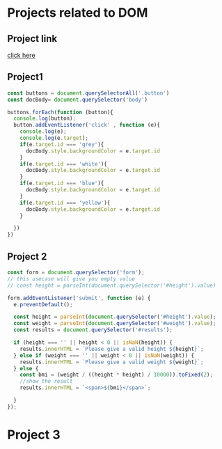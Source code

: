 # Projects related to DOM

## Project link
[click here](https://stackblitz.com/edit/dom-project-chaiaurcode?file=13-jokes%2Fstyle.css,1-colorChanger%2Findex.html)


## Project1

```javascript
const buttons = document.querySelectorAll('.button')
const docBody= document.querySelector('body')

buttons.forEach(function (button){
  console.log(button);
  button.addEventListener('click' , function (e){
    console.log(e);
    console.log(e.target);
    if(e.target.id === 'grey'){
      docBody.style.backgroundColor = e.target.id
    }
    if(e.target.id === 'white'){
      docBody.style.backgroundColor = e.target.id
    }
    if(e.target.id === 'blue'){
      docBody.style.backgroundColor = e.target.id
    }
    if(e.target.id === 'yellow'){
      docBody.style.backgroundColor = e.target.id
    }

  })
})

```

## Project 2
```javascript
const form = document.querySelector('form');
// this usecase will give you empty value
// const height = parseInt(document.querySelector('#height').value)

form.addEventListener('submit', function (e) {
  e.preventDefault();

  const height = parseInt(document.querySelector('#height').value);
  const weight = parseInt(document.querySelector('#weight').value);
  const results = document.querySelector('#results');

  if (height === '' || height < 0 || isNaN(height)) {
    results.innerHTML = `Please give a valid height ${height}`;
  } else if (weight === '' || weight < 0 || isNaN(weight)) {
    results.innerHTML = `Please give a valid weight ${weight}`;
  } else {
    const bmi = (weight / ((height * height) / 10000)).toFixed(2);
    //show the result
    results.innerHTML = `<span>${bmi}</span>`;

  }
});


```

# Project 3
```javascript

```

